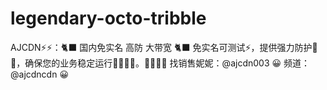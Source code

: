 # legendary-octo-tribble
AJCDN⚡️⚡️：🐈‍⬛ 国内免实名 高防 大带宽 🐈‍⬛  免实名可测试⚡️，提供强力防护🌟🌟，确保您的业务稳定运行👨‍💻👨‍💻。💎💎💕💕 找销售妮妮：@ajcdn003 😀 频道：@ajcdncdn 😀
